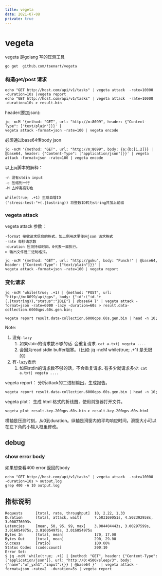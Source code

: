 ```yaml
---
title: vegeta
date: 2021-07-08
private: true
---
```

# vegeta
vegeta 是golang 写的压测工具

    go get  github.com/tsenart/vegeta

### 构造get/post 请求

    echo "GET http://host.com/api/v1/tasks" | vegeta attack  -rate=10000  -duration=10s |vegeta report
    echo "GET http://host.com/api/v1/tasks" | vegeta attack  -rate=10000  -duration=10s > result.bin

header(要加json):

    jq -ncM '{method: "GET", url: "http://m:8099", header: {"Content-Type": ["text/plain"]}}' |
    vegeta attack -format=json -rate=100 | vegeta encode

必须通过base64传body json

    jq -ncM '{method: "GET", url: "http://m:8099", body: {a:{b:[1,2]}} | @base64, header: {"Content-Type": ["application/json"]}}' | vegeta attack -format=json -rate=100 | vegeta encode

以上jq脚本的解释：

    -n 没有stdin input
    -c 压缩到一行
    -M 去掉高亮彩色

    while(true; .+1) 生成自增ID
    ("stress-test-"+(.|tostring)) 将整数ID转为string并加上前缀

### vegeta attack
vegeta attack 参数：

    -format 接收请求信息的格式，如上例用这里使用json 请求格式
    -rate 每秒请求数
    -duration 压测持续时间。0代表一直执行。
    > 输出文件是二进制格式。

    jq -ncM '{method: "GET", url: "http://goku", body: "Punch!" | @base64, header: {"Content-Type": ["text/plain"]}}' |
    vegeta attack -format=json -rate=100 | vegeta report

### 变化请求

    jq -ncM 'while(true; .+1) | {method: "POST", url: "http://m:8099/api/gps", body: {"id":("id-"+(.|tostring)),"status":"IDLE"} | @base64 }' | vegeta attack -format=json -rate=6000 -lazy -duration=60s > result.data-collection.6000qps.60s.gen.bin;

    vegeta report result.data-collection.6000qps.60s.gen.bin | head -n 10;


Note: 
1. 没有`-lazy`
    1. 如果stdin的请求数不够的话. 会重复请求. `cat a.txt| vegeta ....`
    2. 会因为read stdin buffer阻塞。（比如: jq -ncM while(true; .+1) 是无限的）
1. 有`-lazy`表示
    1. 如果stdin的请求数不够的话，不会重复请求. 有多少就请求多少: `cat a.txt| vegeta ....`

vegeta report： 分析attack的二进制输出，生成报告。

    vegeta report result.data-collection.6000qps.60s.gen.bin | head -n 10;

vegeta plot： 生成 html 格式的折线图，使用浏览器打开文件。

    vegeta plot result.key.200qps.60s.bin > result.key.200qps.60s.html

横轴是压测时刻，从0到duration。纵轴是滑窗内的平均响应时间，滑窗大小可以在左下角的小输入框里修改。


## debug

### show error body
如果想查看400 error 返回的body

    echo "GET http://host.com/api/v1/tasks" | vegeta attack  -rate=10000  -duration=10s > output.log
    grep 400 -A 10 output.log

## 指标说明
    Requests      [total, rate, throughput]  10, 2.22, 1.33
    Duration      [total, attack, wait]      7.503169051s, 4.502392958s, 3.000776093s
    Latencies     [mean, 50, 95, 99, max]    3.004404443s, 3.00297599s, 3.016054975s, 3.016054975s, 3.016054975s
    Bytes In      [total, mean]              170, 17.00
    Bytes Out     [total, mean]              290, 29.00
    Success       [ratio]                    100.00%
    Status Codes  [code:count]               200:10
    Error Set:
    $ jq -ncM 'while(true; .+1) | {method: "GET", header: {"Content-Type": ["application/json"]}, url: "http://0:4500/sleep/3", body: {"name":"wf_yxh1","input":{}} | @base64 }'  | vegeta attack -format=json -rate=2  -duration=5s | vegeta report